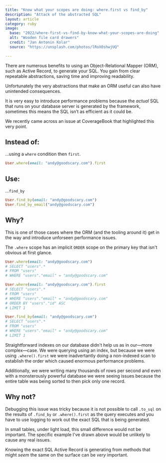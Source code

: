 ```yaml
---
title: "Know what your scopes are doing: where.first vs find_by"
description: "Attack of the abstracted SQL"
layout: article
category: ruby
image:
  base: "2022/where-first-vs-find-by-know-what-your-scopes-are-doing"
  alt: "Wooden file card drawers"
  credit: "Jan Antonin Kolar"
  source: "https://unsplash.com/photos/lRoX0shwjUQ"

---
```


There are numerous benefits to using an Object-Relational Mapper (ORM), such as Active Record, to generate your SQL. You gain from clear repeatable abstractions, saving time and improving readability.

Unfortunately the very abstractions that make an ORM useful can also have unintended consequences.

It is very easy to introduce performance problems because the _actual_ SQL that runs on your database server is generated by the framework, sometimes this means the SQL isn’t as efficient as it could be.

We recently came across an issue at CoverageBook that highlighted this very point.


## Instead of:

...using a `where` condition then `first`.

```ruby
User.where(email: "andy@goodscary.com").first
```


## Use:

...`find_by`

```ruby
User.find_by(email: "andy@goodscary.com")
User.find_by_email("andy@goodscary.com")
```


## Why?

This is one of those cases where the ORM (and the tooling around it) get in the way and introduce unforseen performance issues.

The `.where` scope has an implicit `ORDER` scope on the primary key that isn't obvious at first glance.

```ruby
User.where(email: "andy@goodscary.com")
# SELECT "users".*
# FROM "users"
# WHERE "users"."email" = "andy@goodscary.com"

User.where(email: "andy@goodscary.com").first
# SELECT "users".*
# FROM "users"
# WHERE "users"."email" = "andy@goodscary.com"
# ORDER BY "users"."id" ASC
# LIMIT 1

User.find_by(email: "andy@goodscary.com")
# SELECT "users".*
# FROM "users"
# WHERE "users"."email" = "andy@goodscary.com"
# LIMIT 1
```

Straightforward indexes on our database didn't help us as in our—more complex—case. We were querying using an index, but because we were using `.where().first` we were inadvertantly doing a non-indexed scan to establish the order which caused enormous performance problems.

Additionally, we were writing many thousands of rows per second and even with a monsterously powerful database we were seeing issues because the entire table was being sorted to then pick only one record.


## Why not?

Debugging this issue was tricky because it is not possible to call `.to_sql` on the results of `.find_by` or `.where().first` as the query executes and you have to use logging to work out the exact SQL that is being generated.

In small tables, under light load, this small difference would not be important. The specific example I've drawn above would be unlikely to cause any real issues.

Knowing the exact SQL Active Record is generating from methods that might _seem_ the same on the surface can be _very_ important.

